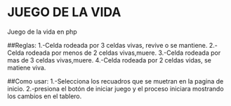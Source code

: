# JUEGO DE LA VIDA
Juego de la vida en php

##Reglas:
    1.-Celda rodeada por 3 celdas vivas, revive o se mantiene.
    2.-Celda rodeada por menos de 2 celdas vivas,muere.
    3.-Celda rodeada por mas de 3 celdas vivas,muere.
    4.-Celda rodeada por 2 celdas vidas, se matiene viva.
  
##Como usar:
    1.-Selecciona los recuadros que se muetran en la pagina de inicio.
    2.-presiona el botón de iniciar juego y el proceso iniciara mostrando los cambios en el tablero.

